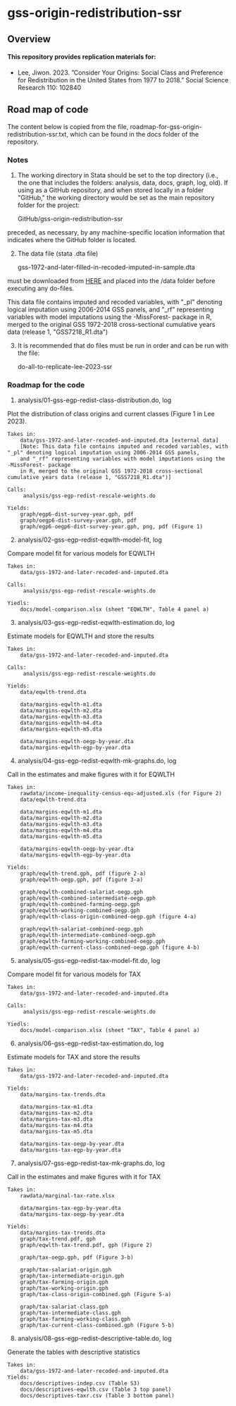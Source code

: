 # gss-origin-redistribution-ssr

## Overview

#### This repository provides replication materials for:

* Lee, Jiwon. 2023. ”Consider Your Origins: Social Class and Preference for Redistribution in the United States from 1977 to 2018.” Social Science Research 110: 102840

## Road map of code 

The content below is copied from the file, roadmap-for-gss-origin-redistribution-ssr.txt, which can be found in the docs folder of the repository.

### Notes

1.  The working directory in Stata should be set to the top directory (i.e., the one that includes the folders: analysis, data, docs, graph, log, old).  If using as a GitHub repository, and when stored locally in a folder "GitHub," the working directory would be set as the main repository folder for the project:

    GitHub/gss-origin-redistribution-ssr

preceded, as necessary, by any machine-specific location information that indicates where the GitHub folder is located.


2.  The data file (stata .dta file)

	gss-1972-and-later-filled-in-recoded-imputed-in-sample.dta

must be downloaded from [HERE](https://www.dropbox.com/scl/fo/ys78iii2eo952ab7bx9dq/h?dl=0&rlkey=cs33pcs5btwses89loy8rp9rm) and placed into the /data folder before executing any do-files. 

This data file contains imputed and recoded variables, with "_pl" denoting logical imputation using 2006-2014 GSS panels, and "_rf" representing variables with model imputations using the -MissForest- package in R, merged to the original GSS 1972-2018 cross-sectional cumulative years data (release 1, "GSS7218_R1.dta")


3.  It is recommended that do files must be run in order and can be run with the file:

	do-all-to-replicate-lee-2023-ssr



### Roadmap for the code

1.	analysis/01-gss-egp-redist-class-distribution.do, log

Plot the distribution of class origins and current classes (Figure 1 in Lee 2023). 


	Takes in:
		data/gss-1972-and-later-recoded-and-imputed.dta [external data]
		[Note: This data file contains imputed and recoded variables, with "_pl" denoting logical imputation using 2006-2014 GSS panels, 
		and "_rf" representing variables with model imputations using the -MissForest- package
		in R, merged to the original GSS 1972-2018 cross-sectional cumulative years data (release 1, "GSS7218_R1.dta")]

	Calls: 
		 analysis/gss-egp-redist-rescale-weights.do

	Yields: 
		graph/egp6-dist-survey-year.gph, pdf
		graph/oegp6-dist-survey-year.gph, pdf
		graph/egp6-oegp6-dist-survey-year.gph, png, pdf (Figure 1)



2.	analysis/02-gss-egp-redist-eqwlth-model-fit, log

Compare model fit for various models for EQWLTH

	Takes in:
		data/gss-1972-and-later-recoded-and-imputed.dta 

	Calls: 
		 analysis/gss-egp-redist-rescale-weights.do

	Yiedls:
		docs/model-comparison.xlsx (sheet "EQWLTH", Table 4 panel a)



3.	analysis/03-gss-egp-redist-eqwlth-estimation.do, log

Estimate models for EQWLTH and store the results

	Takes in:
		data/gss-1972-and-later-recoded-and-imputed.dta

	Calls: 
		 analysis/gss-egp-redist-rescale-weights.do

	Yields: 
		data/eqwlth-trend.dta 

		data/margins-eqwlth-m1.dta
		data/margins-eqwlth-m2.dta
		data/margins-eqwlth-m3.dta
		data/margins-eqwlth-m4.dta
		data/margins-eqwlth-m5.dta

		data/margins-eqwlth-oegp-by-year.dta
		data/margins-eqwlth-egp-by-year.dta



4.	analysis/04-gss-egp-redist-eqwlth-mk-graphs.do, log

Call in the estimates and make figures with it for EQWLTH

	Takes in:
		rawdata/income-inequality-census-equ-adjusted.xls (for Figure 2)
		data/eqwlth-trend.dta

		data/margins-eqwlth-m1.dta
		data/margins-eqwlth-m2.dta
		data/margins-eqwlth-m3.dta
		data/margins-eqwlth-m4.dta
		data/margins-eqwlth-m5.dta

		data/margins-eqwlth-oegp-by-year.dta
		data/margins-eqwlth-egp-by-year.dta

	Yields: 
		graph/eqwlth-trend.gph, pdf (figure 2-a)	
		graph/eqwlth-oegp.gph, pdf (figure 3-a)

		graph/eqwlth-combined-salariat-oegp.gph
		graph/eqwlth-combined-intermediate-oegp.gph
		graph/eqwlth-combined-farming-oegp.gph
		graph/eqwlth-working-combined-oegp.gph
		graph/eqwlth-class-origin-combined-oegp.gph (figure 4-a)

 		graph/eqwlth-salariat-combined-oegp.gph
		graph/eqwlth-intermediate-combined-oegp.gph
		graph/eqwlth-farming-working-combined-oegp.gph
		graph/eqwlth-current-class-combined-oegp.gph (figure 4-b)


5.	analysis/05-gss-egp-redist-tax-model-fit.do, log	

Compare model fit for various models for TAX

	Takes in:
		data/gss-1972-and-later-recoded-and-imputed.dta

	Calls: 
		 analysis/gss-egp-redist-rescale-weights.do

	Yiedls:
		docs/model-comparison.xlsx (sheet "TAX", Table 4 panel a)



6. 	analysis/06-gss-egp-redist-tax-estimation.do, log

Estimate models for TAX and store the results

	Takes in:
		data/gss-1972-and-later-recoded-and-imputed.dta

	Yields: 
		data/margins-tax-trends.dta

		data/margins-tax-m1.dta
		data/margins-tax-m2.dta
		data/margins-tax-m3.dta
		data/margins-tax-m4.dta
		data/margins-tax-m5.dta

		data/margins-tax-oegp-by-year.dta
		data/margins-tax-egp-by-year.dta



7.	analysis/07-gss-egp-redist-tax-mk-graphs.do, log

Call in the estimates and make figures with it for TAX

	Takes in:
		rawdata/marginal-tax-rate.xlsx

		data/margins-tax-egp-by-year.dta
		data/margins-tax-oegp-by-year.dta

	Yields: 
		data/margins-tax-trends.dta
		graph/tax-trend.pdf, gph
		graph/eqwlth-tax-trend.pdf, gph (Figure 2)

		graph/tax-oegp.gph, pdf (Figure 3-b)

		graph/tax-salariat-origin.gph
		graph/tax-intermediate-origin.gph
		graph/tax-farming-origin.gph
		graph/tax-working-origin.gph
		graph/tax-class-origin-combined.gph (Figure 5-a)

		graph/tax-salariat-class.gph
		graph/tax-intermediate-class.gph
		graph/tax-farming-working-class.gph
		graph/tax-current-class-combined.gph (Figure 5-b)
	


8.	analysis/08-gss-egp-redist-descriptive-table.do, log

Generate the tables with descriptive statistics 

	Takes in:
		data/gss-1972-and-later-recoded-and-imputed.dta
	Yields:
		docs/descriptives-indep.csv (Table S3)
		docs/descriptives-eqwlth.csv (Table 3 top panel)
		docs/descriptives-taxr.csv (Table 3 bottom panel)
